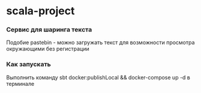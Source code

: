 # scala-project

### Сервис для шаринга текста

Подобие pastebin - можно загружать текст для возможности просмотра окружающими без регистрации

### Как запускать
Выполнить команду sbt docker:publishLocal && docker-compose up -d в терминале
